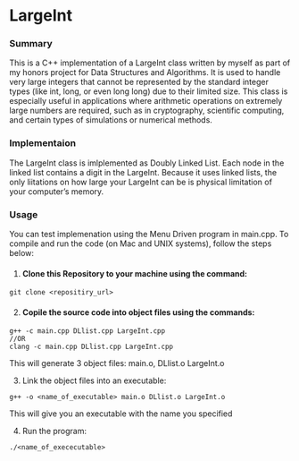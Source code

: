 # LargeInt
### Summary
This is a C++ implementation of a LargeInt class written by myself as part of my honors project for Data Structures and Algorithms. It is used to handle very large integers that cannot be represented by the standard integer types (like int, long, or even long long) due to their limited size. This class is especially useful in applications where arithmetic operations on extremely large numbers are required, such as in cryptography, scientific computing, and certain types of simulations or numerical methods. 

### Implementaion
The LargeInt class is imlplemented as Doubly Linked List. Each node in the linked list contains a digit in the LargeInt.  Because it uses linked lists, the only liitations on how large your LargeInt can be is physical limitation of your computer’s memory.

### Usage
You can test implemenation using the Menu Driven program in main.cpp. To compile and run the code (on Mac and UNIX systems), follow the steps below:
1. #### Clone this Repository to your machine using the command:
```
git clone <repositiry_url>
```

2. #### Copile the source code into object files using the commands:
```
g++ -c main.cpp DLlist.cpp LargeInt.cpp
//OR
clang -c main.cpp DLlist.cpp LargeInt.cpp
```
This will generate 3 object files: main.o, DLlist.o LargeInt.o

3. Link the object files into an executable:
```
g++ -o <name_of_executable> main.o DLlist.o LargeInt.o
```
This will give you an executable with the name you specified

4. Run the program:
```
./<name_of_exececutable>
```
